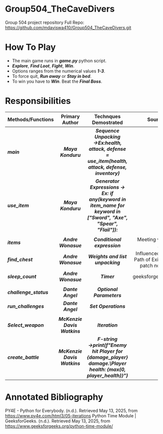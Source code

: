 # Group504_TheCaveDivers
Group 504 project repository 
Full Repo: https://github.com/mdaviswa410/Group504_TheCaveDivers.git



# How To Play
- The main game runs in ***game.py*** python script.
- ***Explore***, ***Find Loot***, ***Fight***, ***Win***.
- Options ranges from the numerical values ***1-3***.
- To force quit, ***Run away*** or ***Stay in bed***.
- To win you have to ***Win***. Beat the ***Final Boss***.




# Responsibilities

| **Methods/Functions** | **Primary Author** | **Technques Demostrated** | Sources |
|:------------------|:---------------:|:----------------------:|-----------:|
| ***main*** | ***Maya Konduru*** | ***Sequence Unpacking →Ex:health, attack, defense = use_item(health, attack, defense, inventory)*** |  |
| ***use_item*** | ***Maya Konduru***| ***Generator Expressions → Ex: if any(keyword in item_name for keyword in ["Sword", "Axe", "Spear", "Flail"]):*** |  
|||||
| ***items*** | ***Andre Wonasue***  | ***Conditional expression***  | Meeting with Aric |
| ***find_chest*** | ***Andre Wonasue*** | ***Weights and list unpacking*** | Influenced by Path  of Exile 2 patch notes |
| ***sleep_count*** | ***Andre Wonasue***  | ***Timer***  | geeksforgeeks |
|||||
|***challenge_status*** | ***Dante Angel***|***Optional Parameters*** |  |
|***run_challenges*** | ***Dante Angel***|***Set Operations*** |  |
|||||
| ***Select_weapon*** | ***McKenzie Davis Watkins***| ***Iteration*** |  |
| ***create_battle*** | ***McKenzie Davis Watkins***| ***F-string →print(f"Enemy hit Player for {damage_player} damage.\Player health: {max(0, player_health)}")*** |  |

# Annotated Bibliography

PY4E - Python for Everybody. (n.d.). Retrieved May 13, 2025, from https://www.py4e.com/html3/05-iterations
Python Time Module | GeeksforGeeks. (n.d.). Retrieved May 13, 2025, from https://www.geeksforgeeks.org/python-time-module/



